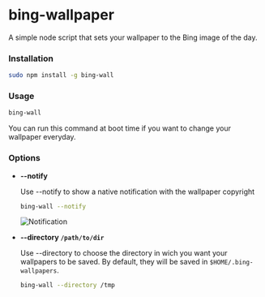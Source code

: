 # bing-wallpaper

A simple node script that sets your wallpaper to the Bing image of the day.

### Installation

```bash
sudo npm install -g bing-wall
```

### Usage

```bash
bing-wall
```

You can run this command at boot time if you want to change your wallpaper everyday.


### Options

- __--notify__

  Use --notify to show a native notification with the wallpaper copyright

  ```bash
  bing-wall --notify
  ```

  ![Notification](https://cloud.githubusercontent.com/assets/6225979/7679455/1a7bd472-fd5d-11e4-937b-10cee4c48239.png)

- __--directory `/path/to/dir`__

  Use --directory to choose the directory in wich you want your wallpapers to be saved. By default, they will be saved in `$HOME/.bing-wallpapers`.

  ```bash
  bing-wall --directory /tmp
  ```
